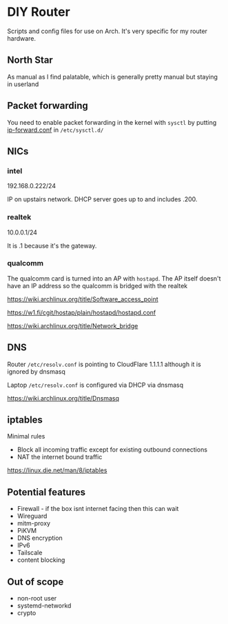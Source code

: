 # DIY Router

Scripts and config files for use on Arch. It's very specific for my router hardware.

## North Star
As manual as I find palatable, which is generally pretty manual but staying in userland


## Packet forwarding
You need to enable packet forwarding in the kernel with `sysctl` by putting [ip-forward.conf](ip-forward.conf) in `/etc/sysctl.d/`

## NICs

### intel
192.168.0.222/24

IP on upstairs network. DHCP server goes up to and includes .200.

### realtek
10.0.0.1/24

It is .1 because it's the gateway.

### qualcomm
The qualcomm card is turned into an AP with `hostapd`. The AP itself doesn't have an IP address so the qualcomm is bridged with the realtek

https://wiki.archlinux.org/title/Software_access_point

https://w1.fi/cgit/hostap/plain/hostapd/hostapd.conf

https://wiki.archlinux.org/title/Network_bridge


## DNS
Router `/etc/resolv.conf` is pointing to CloudFlare 1.1.1.1 although it is ignored by dnsmasq

Laptop `/etc/resolv.conf` is configured via DHCP via dnsmasq

https://wiki.archlinux.org/title/Dnsmasq


## iptables

Minimal rules
* Block all incoming traffic except for existing outbound connections
* NAT the internet bound traffic

https://linux.die.net/man/8/iptables



## Potential features
* Firewall - if the box isnt internet facing then this can wait
* Wireguard
* mitm-proxy
* PiKVM
* DNS encryption
* IPv6
* Tailscale
* content blocking

## Out of scope
* non-root user
* systemd-networkd
* crypto
